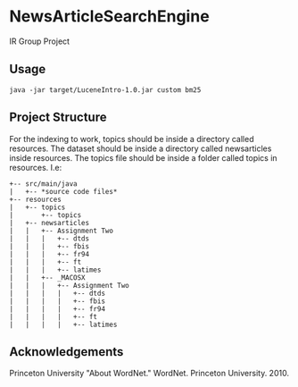 # NewsArticleSearchEngine
IR Group Project

## Usage
```
java -jar target/LuceneIntro-1.0.jar custom bm25
```

## Project Structure

For the indexing to work, topics should be inside a directory called resources. The dataset should be inside a directory called newsarticles inside resources. The topics file should be inside a folder called topics in resources.
I.e:

```
+-- src/main/java
|   +-- *source code files*
+-- resources
|   +-- topics
|       +-- topics
|   +-- newsarticles
|   |   +-- Assignment Two
|   |   |   +-- dtds
|   |   |   +-- fbis
|   |   |   +-- fr94
|   |   |   +-- ft
|   |   |   +-- latimes
|   |   +-- _MACOSX
|   |   |   +-- Assignment Two
|   |   |   |   +-- dtds
|   |   |   |   +-- fbis
|   |   |   |   +-- fr94
|   |   |   |   +-- ft
|   |   |   |   +-- latimes
```

## Acknowledgements
Princeton University "About WordNet." WordNet. Princeton University. 2010. 